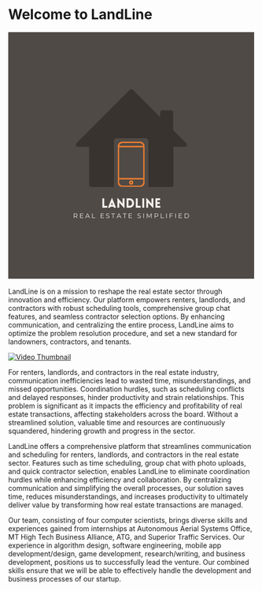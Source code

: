 # Welcome to LandLine

[![LandLine Logo](./resources/12.png)](https://michaelniekamp.github.io/LandLine/)

LandLine is on a mission to reshape the real estate sector through innovation and efficiency. Our platform empowers renters, landlords, and contractors with robust scheduling tools, comprehensive group chat features, 
and seamless contractor selection options. By enhancing communication, and centralizing the entire process, LandLine aims to optimize the problem resolution procedure, and set a new standard for landowners, contractors, 
and tenants.

[![Video Thumbnail](https://encrypted-tbn0.gstatic.com/images?q=tbn:ANd9GcR6kvyAdVrSJ-K5PuqRW3wG78YPeNRAwmf19Q&usqp=CAU)](https://youtu.be/VfgMcTcuQXo)

For renters, landlords, and contractors in the real estate industry, communication inefficiencies lead to wasted time, misunderstandings, and missed opportunities. Coordination hurdles, such as scheduling conflicts and 
delayed responses, hinder productivity and strain relationships. This problem is significant as it impacts the efficiency and profitability of real estate transactions, affecting stakeholders across the board. Without 
a streamlined solution, valuable time and resources are continuously squandered, hindering growth and progress in the sector.

LandLine offers a comprehensive platform that streamlines communication and scheduling for renters, landlords, and contractors in the real estate sector. Features such as time scheduling, group chat with photo uploads, 
and quick contractor selection, enables LandLine to eliminate coordination hurdles while enhancing efficiency and collaboration. By centralizing communication and simplifying the overall processes, our solution saves 
time, reduces misunderstandings, and increases productivity to ultimately deliver value by transforming how real estate transactions are managed.

Our team, consisting of four computer scientists, brings diverse skills and experiences gained from internships at Autonomous Aerial Systems Office, MT High Tech Business Alliance, ATG, and Superior Traffic Services. 
Our experience in algorithm design, software engineering, mobile app development/design, game development, research/writing, and business development, positions us to successfully lead the venture. Our combined skills 
ensure that we will be able to effectively handle the development and business processes of our startup. 
